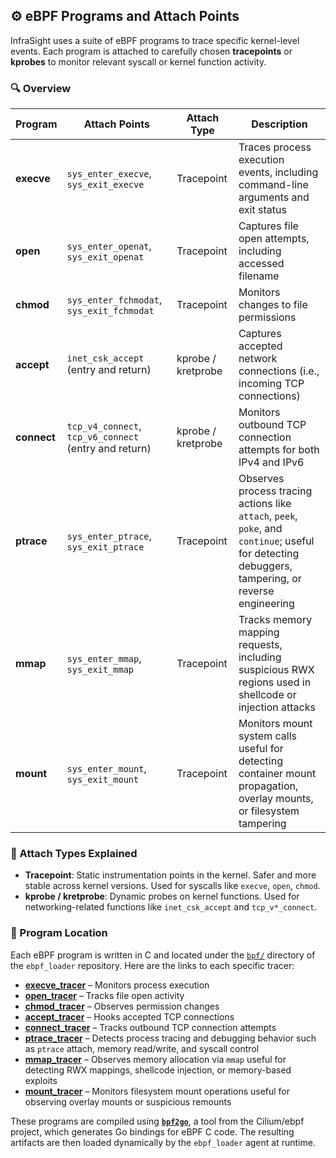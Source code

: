 ## ⚙️ eBPF Programs and Attach Points

InfraSight uses a suite of eBPF programs to trace specific kernel-level events. Each program is attached to carefully chosen **tracepoints** or **kprobes** to monitor relevant syscall or kernel function activity.

### 🔍 Overview

| Program     | Attach Points                                         | Attach Type        | Description                                                                       |
| ----------- | ----------------------------------------------------- | ------------------ | --------------------------------------------------------------------------------- |
| **execve**  | `sys_enter_execve`, `sys_exit_execve`                 | Tracepoint         | Traces process execution events, including command-line arguments and exit status |
| **open**    | `sys_enter_openat`, `sys_exit_openat`                 | Tracepoint         | Captures file open attempts, including accessed filename                          |
| **chmod**   | `sys_enter_fchmodat`, `sys_exit_fchmodat`             | Tracepoint         | Monitors changes to file permissions                                              |
| **accept**  | `inet_csk_accept` (entry and return)                  | kprobe / kretprobe | Captures accepted network connections (i.e., incoming TCP connections)            |
| **connect** | `tcp_v4_connect`, `tcp_v6_connect` (entry and return) | kprobe / kretprobe | Monitors outbound TCP connection attempts for both IPv4 and IPv6                  |
| **ptrace**  | `sys_enter_ptrace`, `sys_exit_ptrace`                 | Tracepoint         | Observes process tracing actions like `attach`, `peek`, `poke`, and `continue`; useful for detecting debuggers, tampering, or reverse engineering |
| **mmap**    | `sys_enter_mmap`, `sys_exit_mmap`                     | Tracepoint         | Tracks memory mapping requests, including suspicious RWX regions used in shellcode or injection attacks                                           |
| **mount**   | `sys_enter_mount`, `sys_exit_mount`                   | Tracepoint         | Monitors mount system calls useful for detecting container mount propagation, overlay mounts, or filesystem tampering |




### 🧩 Attach Types Explained

* **Tracepoint**: Static instrumentation points in the kernel. Safer and more stable across kernel versions. Used for syscalls like `execve`, `open`, `chmod`.
* **kprobe / kretprobe**: Dynamic probes on kernel functions. Used for networking-related functions like `inet_csk_accept` and `tcp_v*_connect`.

### 📁 Program Location

Each eBPF program is written in C and located under the [`bpf/`](https://github.com/ALEYI17/ebpf_loader/tree/main/bpf) directory of the `ebpf_loader` repository. Here are the links to each specific tracer:

* **[execve\_tracer](https://github.com/ALEYI17/ebpf_loader/tree/main/bpf/execve_tracer)** – Monitors process execution
* **[open\_tracer](https://github.com/ALEYI17/ebpf_loader/tree/main/bpf/open_tracer)** – Tracks file open activity
* **[chmod\_tracer](https://github.com/ALEYI17/ebpf_loader/tree/main/bpf/chmod_tracer)** – Observes permission changes
* **[accept\_tracer](https://github.com/ALEYI17/ebpf_loader/tree/main/bpf/accept_tracer)** – Hooks accepted TCP connections
* **[connect\_tracer](https://github.com/ALEYI17/ebpf_loader/tree/main/bpf/connect_tracer)** – Tracks outbound TCP connection attempts
* **[ptrace\_tracer](https://github.com/ALEYI17/ebpf_loader/tree/main/bpf/ptrace_tracer)** – Detects process tracing and debugging behavior such as `ptrace` attach, memory read/write, and syscall control
* **[mmap\_tracer](https://github.com/ALEYI17/ebpf_loader/tree/main/bpf/mmap_tracer)** – Observes memory allocation via `mmap` useful for detecting RWX mappings, shellcode injection, or memory-based exploits
* **[mount\_tracer](https://github.com/ALEYI17/ebpf_loader/tree/main/bpf/mount_tracer)** – Monitors filesystem mount operations useful for observing overlay mounts or suspicious remounts





These programs are compiled using **[`bpf2go`](https://pkg.go.dev/github.com/cilium/ebpf/cmd/bpf2go)**, a tool from the Cilium/ebpf project, which generates Go bindings for eBPF C code. The resulting artifacts are then loaded dynamically by the `ebpf_loader` agent at runtime.
